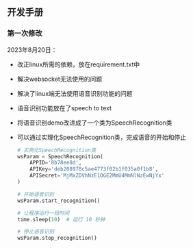 ## 开发手册

### 第一次修改

2023年8月20日：

- 改正linux所需的依赖，放在requirement.txt中

- 解决websocket无法使用的问题

- 解决了linux端无法使用语音识别功能的问题

- 语音识别功能放在了speech to text

- 将语音识别demo改进成了一个类为SpeechRecognition类

- 可以通过实理化SpeechRecognition类，完成语音的开始和停止

  ```python
  # 实例化SpeechRecognition类
  wsParam = SpeechRecognition(
      APPID='8b78ee8d',
      APIKey='deb208978c5ae4773f02b1f035a0f1b8',
      APISecret='MjMxZDVhNzE1OGE2MmU4MmNlNzEwNjYx'
  )
  
  # 开始语音识别
  wsParam.start_recognition()
  
  # 让程序运行一段时间
  time.sleep(10)  # 运行 10 秒钟
  
  # 停止语音识别
  wsParam.stop_recognition()
  
  ```

  

